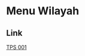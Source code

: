 # Menu Wilayah

## Link

[TPS 001](https://github.com/gigit-pemilu/pemilu-2024-74-sulawesi-tenggara/tree/main/pileg-dpr/hitung-suara/sub/74-sulawesi-tenggara/sub/09-konawe-utara/sub/01-asera/sub/2034-amorome-utama/sub/001-tps)

